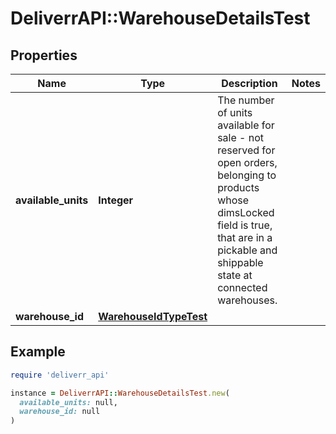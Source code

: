 # DeliverrAPI::WarehouseDetailsTest

## Properties

| Name | Type | Description | Notes |
| ---- | ---- | ----------- | ----- |
| **available_units** | **Integer** | The number of units available for sale - not reserved for open orders, belonging to products whose dimsLocked field is true, that are in a pickable and shippable state at connected warehouses. |  |
| **warehouse_id** | [**WarehouseIdTypeTest**](WarehouseIdTypeTest.md) |  |  |

## Example

```ruby
require 'deliverr_api'

instance = DeliverrAPI::WarehouseDetailsTest.new(
  available_units: null,
  warehouse_id: null
)
```


